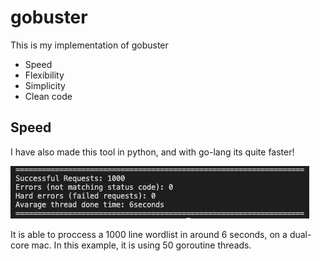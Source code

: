 # gobuster

This is my implementation of gobuster

- Speed
- Flexibility
- Simplicity
- Clean code

## Speed

I have also made this tool in python, and with go-lang its quite faster!

<img src="done_time.png">

It is able to proccess a 1000 line wordlist in around 6 seconds, on a dual-core mac. In this example, it is using 50 goroutine threads.
